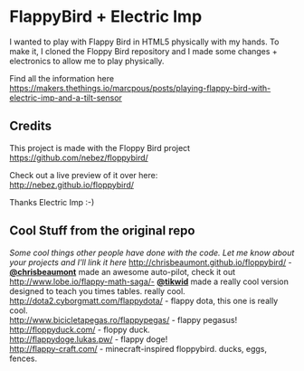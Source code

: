 FlappyBird + Electric Imp
=========

I wanted to play with Flappy Bird in HTML5 physically with my hands. To make it, I cloned the Floppy Bird repository and I made some changes + electronics to allow me to play physically.

Find all the information here https://makers.thethings.io/marcpous/posts/playing-flappy-bird-with-electric-imp-and-a-tilt-sensor



Credits
---------
This project is made with the Floppy Bird project https://github.com/nebez/floppybird/ 

Check out a live preview of it over here:  
http://nebez.github.io/floppybird/

Thanks Electric Imp :-)


Cool Stuff from the original repo
---------
*Some cool things other people have done with the code. Let me know about your projects and I'll link it here*
http://chrisbeaumont.github.io/floppybird/ - **[@chrisbeaumont](https://github.com/chrisbeaumont)** made an awesome auto-pilot, check it out  
http://www.lobe.io/flappy-math-saga/- **[@tikwid](https://github.com/tikwid)** made a really cool version designed to teach you times tables. really cool.  
http://dota2.cyborgmatt.com/flappydota/ - flappy dota, this one is really cool.  
http://www.bicicletapegas.ro/flappypegas/ - flappy pegasus!  
http://floppyduck.com/ - floppy duck.  
http://flappydoge.lukas.pw/ - flappy doge!  
http://flappy-craft.com/ - minecraft-inspired floppybird. ducks, eggs, fences.
